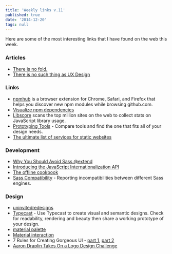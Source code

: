 ```yaml
---
title: 'Weekly links v.11'
published: true
date: '2014-12-20'
tags: null
---
```


Here are some of the most interesting links that I have found on the web this
week.

### Articles

- [There is no fold.](https://adactio.com/links/7980/)
- [There is no such thing as UX Design](http://www.peterme.com/2014/12/01/there-is-no-such-thing-as-ux-design/)

### Links

- [npmhub](http://npmhub.org/) is a browser extension for Chrome, Safari, and
  Firefox that helps you discover new npm modules while browsing github.com.
- [Visualize npm dependencies](http://npm.anvaka.com/#/)
- [Libscore](http://libscore.com/) scans the top million sites on the web to
  collect stats on JavaScript library usage.
- [Prototyping Tools](http://prototypingtools.co/) - Compare tools and find the
  one that fits all of your design needs.
- [The ultimate list of services for static websites](http://cloudcannon.com/tips/2014/12/12/the-ultimate-list-of-services-for-static-websites.html)

### Development

- [Why You Should Avoid Sass @extend](http://www.sitepoint.com/avoid-sass-extend/)
- [Introducing the JavaScript Internationalization API](http://hacks.mozilla.org/2014/12/introducing-the-javascript-internationalization-api/)
- [The offline cookbook](http://jakearchibald.com/2014/offline-cookbook/)
- [Sass Compatibility](http://sass-compatibility.github.io/) - Reporting
  incompatibilities between different Sass engines.

### Design

- [uninvitedredesigns](http://uninvitedredesigns.com/)
- [Typecast](http://typecast.com/) - Use Typecast to create visual and semantic
  designs. Check for readability, rendering and beauty then share a working
  prototype of your design.
- [material palette](http://www.materialpalette.com/)
- [Material interaction](http://material.cmiscm.com/)
- 7 Rules for Creating Gorgeous UI -
  [part 1](https://medium.com/@erikdkennedy/7-rules-for-creating-gorgeous-ui-part-1-559d4e805cda),
  [part 2](https://medium.com/@erikdkennedy/7-rules-for-creating-gorgeous-ui-part-2-430de537ba96)
- [Aaron Draplin Takes On a Logo Design Challenge](https://vimeo.com/113751583)
